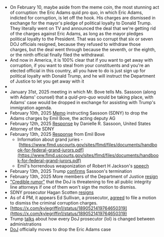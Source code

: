 - On February 10, maybe aside from the meme coin, the most stunning act of corruption: the Eric Adams quid pro quo, in which Eric Adams, indicted for corruption, is let off the hook. His charges are dismissed in exchange for the mayor's pledge of political loyalty to Donald Trump. They literally went on TV and announced the deal that we're getting rid of the charges against Eric Adams, as long as the mayor pledges political loyalty to the President. That was so corrupt that six or seven DOJ officials resigned, because they refused to withdraw those charges, but the deal went through because the seventh, or the eighth, or the ninth official finally filed the withdrawal.
- And now in America, it is 100% clear that if you want to get away with corruption, if you want to steal from your constituents and you're an elected official in this country, all you have to do is just sign up for political loyalty with Donald Trump, and he will instruct the Department of Justice to let you get away with it
- 
- January 31st, 2025 meeting in which Mr. Bove tells Ms. Sassoon (along with Adams' counsel) that a _quid-pro-quo_ would be taking place, with Adams' case would be dropped in exchange for assisting with Trump's immigration agenda.
- February 10th, 2025 [Memo](https://www.documentcloud.org/documents/25517976-doj-eric-adams-memo/) instructing Sassoon (SDNY) to drop the Adams charges by Emil Bove, the acting deputy AG
- February 12th, 2025 [Response](https://www.nytimes.com/interactive/2025/02/13/us/doc-annotation-letter-to-bondi.html) by Danielle R. Sassoon, United States Attorney of the SDNY
- February 13th, 2025 [Response](https://static01.nyt.com/newsgraphics/documenttools/7c71f04757006735/05b1f604-full.pdf) from Emil Bove
    - Information about grand juries - [https://www.flmd.uscourts.gov/sites/flmd/files/documents/handbook-for-federal-grand-jurors.pdf](https://www.flmd.uscourts.gov/sites/flmd/files/documents/handbook-for-federal-grand-jurors.pdf)
    - Emil's horrendous weaponization of Robert H Jackson's [speech](https://www.roberthjackson.org/speech-and-writing/the-federal-prosecutor/)
- February 13th, 2025 Trump [confirms](https://x.com/Acyn/status/1890170548766085370) Sassoon's termination
- February 13th, 2025 More members of the Department of Justice [resign](https://x.com/kylegriffin1/status/1890209392735228006?s=46&t=SA_UAN_FDX4e6RlJ7yQl8Q)
- ["Credible rumor"](https://bsky.app/profile/harrylitman.bsky.social/post/3li5lkemkfs24) that the DoJ is threatening to fire all public integrity line attorneys if one of them won't sign the motion to dismiss.
- SDNY prosecutor Hagan Scotten [resigns](https://x.com/EricColumbus/status/1890431363888648385)
- As of 4 PM, it appears Ed Sullivan, a prosecutor, [agreed](https://x.com/lrozen/status/1890505316548198474) to file a motion to dismiss the criminal corruption charges.
- [https://x.com/kylegriffin1/status/1890521419764650319](https://x.com/kylegriffin1/status/1890521419764650319)
- Trump [talks](https://x.com/Acyn/status/1890508605373518261) about how every DoJ prosecutor (lol) is changed between administrations
- [DoJ](https://x.com/kyledcheney/status/1890543877485994466) officially moves to drop the Eric Adams case